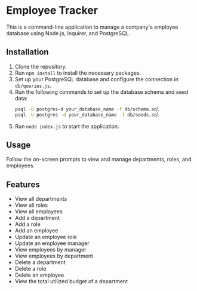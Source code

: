 # Employee Tracker

This is a command-line application to manage a company's employee database using Node.js, Inquirer, and PostgreSQL.

## Installation

1. Clone the repository.
2. Run `npm install` to install the necessary packages.
3. Set up your PostgreSQL database and configure the connection in `db/queries.js`.
4. Run the following commands to set up the database schema and seed data:
    ```bash
    psql -U postgres-d your_database_name -f db/schema.sql
    psql -U postgres -d your_database_name -f db/seeds.sql
    ```
5. Run `node index.js` to start the application.

## Usage

Follow the on-screen prompts to view and manage departments, roles, and employees.

## Features

- View all departments
- View all roles
- View all employees
- Add a department
- Add a role
- Add an employee
- Update an employee role
- Update an employee manager
- View employees by manager
- View employees by department
- Delete a department
- Delete a role
- Delete an employee
- View the total utilized budget of a department